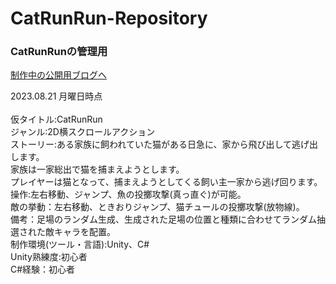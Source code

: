 # CatRunRun-Repository
### CatRunRunの管理用
[制作中の公開用ブログへ](http://temugame.web.fc2.com/temu-game.html)　

2023.08.21 月曜日時点<br><br>
仮タイトル:CatRunRun<br>
ジャンル:2D横スクロールアクション<br>
ストーリー:ある家族に飼われていた猫がある日急に、家から飛び出して逃げ出します。<br>
家族は一家総出で猫を捕まえようとします。<br>
プレイヤーは猫となって、捕まえようとしてくる飼い主一家から逃げ回ります。<br>
操作:左右移動、ジャンプ、魚の投擲攻撃(真っ直ぐ)が可能。<br>
敵の挙動：左右移動、ときおりジャンプ、猫チュールの投擲攻撃(放物線)。<br>
備考：足場のランダム生成、生成された足場の位置と種類に合わせてランダム抽選された敵キャラを配置。<br>
制作環境(ツール・言語):Unity、C#<br>
Unity熟練度:初心者<br>
C#経験：初心者
